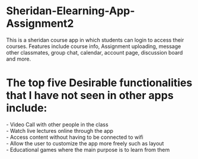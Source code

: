 # Sheridan-Elearning-App-Assignment2
This is a sheridan course app in which students can login to access their courses. Features include course info, Assignment uploading, message other classmates, group chat, calendar, account page, discussion board and more.

<h1>The top five Desirable functionalities that I have not seen in other apps include:</h1>
- Video Call with other people in the class<br>
- Watch live lectures online through the app<br>
- Access content without having to be connected to wifi<br>
- Allow the user to customize the app more freely such as layout<br>
- Educational games where the main purpose is to learn from them
